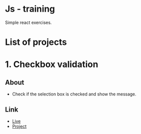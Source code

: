 # Js - training

Simple react exercises.

# List of projects

# 1. Checkbox validation

## About

- Check if the selection box is checked and show the message.

## Link

- [Live](https://onion-kamil.github.io/react-js-exercises/checkbox-validation/)
- [Project](checkbox-validation/)
